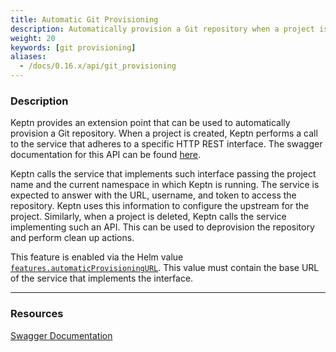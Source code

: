 ```yaml
---
title: Automatic Git Provisioning
description: Automatically provision a Git repository when a project is created.
weight: 20
keywords: [git provisioning]
aliases:
  - /docs/0.16.x/api/git_provisioning
---
```



### Description

Keptn provides an extension point that can be used to automatically provision a Git repository.
When a project is created, Keptn performs a call to the service that adheres to a specific HTTP REST interface. The swagger documentation for this API can be found [here](../../../../api/).

Keptn calls the service that implements such interface passing the project name and the current namespace in which Keptn is running. The service is expected to answer with the URL, username, and token to access the repository. Keptn uses this information to configure the upstream for the project.
Similarly, when a project is deleted, Keptn calls the service implementing such an API. This can be used to deprovision the repository and perform clean up actions.

This feature is enabled via the Helm value [`features.automaticProvisioningURL`](https://github.com/keptn/keptn/blob/0.16.0/installer/manifests/keptn/charts/control-plane/values.yaml#L26). This value must contain the base URL of the service that implements the interface.

---

### Resources

[Swagger Documentation](../../../../api/)
